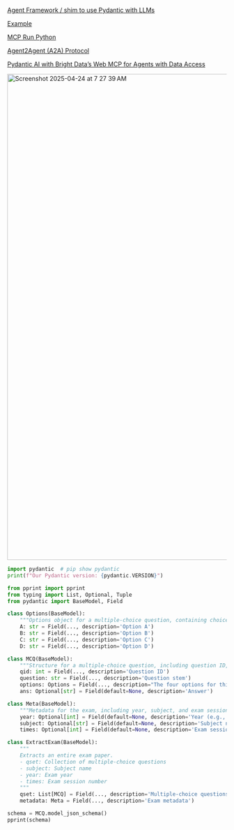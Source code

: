[Agent Framework / shim to use Pydantic with LLMs](https://ai.pydantic.dev/)

[Example](https://qiita.com/atsukish/items/a1613c77cecd41980467)

[MCP Run Python](https://simonwillison.net/2025/Apr/18/mcp-run-python/)

[Agent2Agent (A2A) Protocol](https://ai.pydantic.dev/a2a/)

[Pydantic AI with Bright Data’s Web MCP for Agents with Data Access](https://brightdata.com/blog/ai/pydantic-ai-with-web-mcp)

<img width="1114" alt="Screenshot 2025-04-24 at 7 27 39 AM" src="https://github.com/user-attachments/assets/0ae0641c-55fa-49b9-b97f-fef0f2540398" />

```py
import pydantic  # pip show pydantic
print(f"Our Pydantic version: {pydantic.VERSION}")

from pprint import pprint
from typing import List, Optional, Tuple
from pydantic import BaseModel, Field

class Options(BaseModel):
    """Options object for a multiple-choice question, containing choices A, B, C, and D."""
    A: str = Field(..., description='Option A')
    B: str = Field(..., description='Option B')
    C: str = Field(..., description='Option C')
    D: str = Field(..., description='Option D')

class MCQ(BaseModel):
    """Structure for a multiple-choice question, including question ID, stem, options, and answer."""
    qid: int = Field(..., description='Question ID')
    question: str = Field(..., description='Question stem')
    options: Options = Field(..., description="The four options for this question")
    ans: Optional[str] = Field(default=None, description='Answer')

class Meta(BaseModel):
    """Metadata for the exam, including year, subject, and exam session."""
    year: Optional[int] = Field(default=None, description='Year (e.g., 2023)')
    subject: Optional[str] = Field(default=None, description='Subject name')
    times: Optional[int] = Field(default=None, description='Exam session (e.g., 1st, 2nd)')

class ExtractExam(BaseModel):
    """
    Extracts an entire exam paper.
    - qset: Collection of multiple-choice questions
    - subject: Subject name
    - year: Exam year
    - times: Exam session number
    """
    qset: List[MCQ] = Field(..., description='Multiple-choice questions')
    metadata: Meta = Field(..., description='Exam metadata')

schema = MCQ.model_json_schema()
pprint(schema)

```
